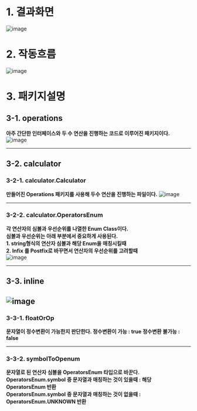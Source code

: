 # 1. 결과화면

![image](https://github.com/spartaCoding-2-4/ch2.SoonYong/assets/47583083/ee774188-2ed7-4552-a03a-4a357db43dab)

# 2. 작동흐름

![image](https://github.com/spartaCoding-2-4/ch2.SoonYong/assets/47583083/9af1c58a-23ff-40a4-a242-4b8f910f9f4b)

# 3. 패키지설명

## 3-1. operations
**아주 간단한 인터페이스와 두 수 연산을 진행하는 코드로 이루어진 패키지이다.**
![image](https://github.com/spartaCoding-2-4/ch2.SoonYong/assets/47583083/7d2e028b-a0ef-4fa7-bb28-b5df118cc41a)

----

## 3-2. calculator
### 3-2-1. calculator.Calculator
**만들어진 Operations 패키지를 사용해 두수 연산을 진행하는 파일이다.**
![image](https://github.com/spartaCoding-2-4/ch2.SoonYong/assets/47583083/e4f255e8-cea0-45a2-b25d-b666eeded58a)

---
### 3-2-2. calculator.OperatorsEnum
**각 연산자의 심볼과 우선순위를 나열한 Enum Class이다.**               
**심볼과 우선순위는 아래 부분에서 중요하게 사용된다.**              
**1. string형식의 연산자 심볼과 해당 Enum을 매칭시킬때**              
**2. Infix 를 Postfix로 바꾸면서 연산자의 우선순위를 고려할때**              
![image](https://github.com/spartaCoding-2-4/ch2.SoonYong/assets/47583083/eb696501-7c98-4c86-bce6-481f75234b4f)

---

## 3-3. inline

![image](https://github.com/spartaCoding-2-4/ch2.SoonYong/assets/47583083/1b7f9caf-16dc-4c1a-a87f-dfba196b65dd)
---
### 3-3-1. floatOrOp
**문자열이 정수변환이 가능한지 판단한다.
정수변환이 가능 : true
정수변환 불가능 : false**

---
### 3-3-2. symbolToOpenum
**문자열로 된 연산자 심볼을 OperatorsEnum 타입으로 바꾼다.**              
**OperatorsEnum.symbol 중 문자열과 매칭하는 것이 있을때 : 해당 OperatorsEnum 반환**              
**OperatorsEnum.symbol 중 문자열과 매칭하는 것이 없을때 : OperatorsEnum.UNKNOWN 반환**              

